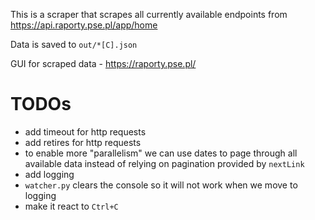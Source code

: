 This is a scraper that scrapes all currently available endpoints from https://api.raporty.pse.pl/app/home

Data is saved to `out/*[C].json`

GUI for scraped data - https://raporty.pse.pl/

# TODOs
- add timeout for http requests
- add retires for http requests
- to enable more "parallelism" we can use dates to page through all available data instead of relying on pagination provided by `nextLink`
- add logging
- `watcher.py` clears the console so it will not work when we move to logging
- make it react to `Ctrl+C`
